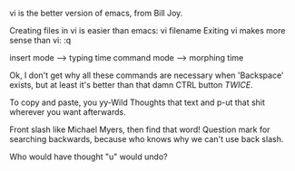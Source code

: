 vi is the better version of emacs, from Bill Joy.

Creating files in vi is easier than emacs: vi filename
Exiting vi makes more sense than vi: :q

insert mode --> typing time
command mode --> morphing time

Ok, I don't get why all these commands are necessary when 'Backspace' exists, but at least it's better
than that damn CTRL button *TWICE*.

To copy and paste, you yy-Wild Thoughts that text and p-ut that shit wherever you want afterwards.

Front slash like Michael Myers, then find that word!
Question mark for searching backwards, because who knows why we can't use back slash.

Who would have thought "u" would undo?